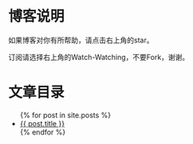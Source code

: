 # 博客说明

如果博客对你有所帮助，请点击右上角的star。

订阅请选择右上角的Watch-Watching，不要Fork，谢谢。


# 文章目录
<ul>
  {% for post in site.posts %}
    <li>
      <a href="{{ post.url }}">{{ post.title }}</a>
    </li>
  {% endfor %}
</ul>
